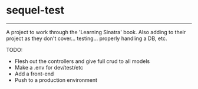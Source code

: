 # sequel-test
----------------

A project to work through the 'Learning Sinatra' book. Also adding to their project as they don't cover... testing... properly handling a DB, etc. 

TODO:

* Flesh out the controllers and give full crud to all models
* Make a .env for dev/test/etc
* Add a front-end
* Push to a production environment
